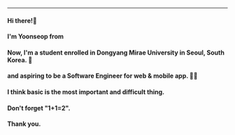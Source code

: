 
* * *
#### Hi there!👋
#### I'm Yoonseop from 
#### Now, I'm a student enrolled in Dongyang Mirae University in Seoul, South Korea. 🎒
#### and aspiring to be a Software Engineer for web & mobile app. 👨‍💻
####
#### I think basic is the most important and difficult thing.
#### Don't forget "1+1=2".
#### Thank you.

<!--
**gent0807/gent0807** is a ✨ _special_ ✨ repository because its `README.md` (this file) appears on your GitHub profile.

Here are some ideas to get you started:

- 🔭 I’m currently working on ...
- 🌱 I’m currently learning ...
- 👯 I’m looking to collaborate on ...
- 🤔 I’m looking for help with ...
- 💬 Ask me about ...
- 📫 How to reach me: ...
- 😄 Pronouns: ...
- ⚡ Fun fact: ...
-->

